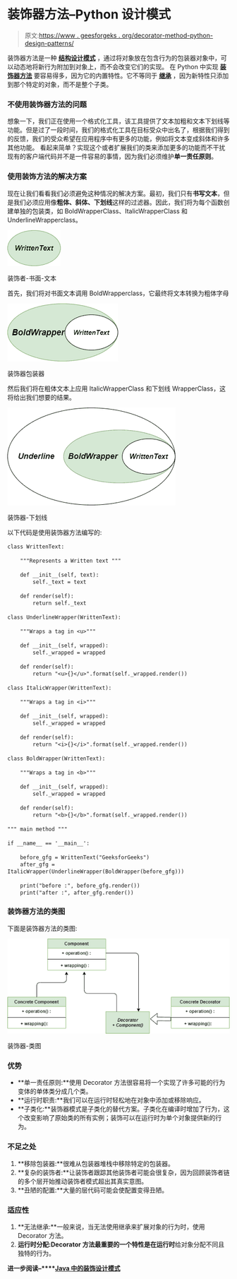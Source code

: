 # 装饰器方法–Python 设计模式

> 原文:[https://www . geesforgeks . org/decorator-method-python-design-patterns/](https://www.geeksforgeeks.org/decorator-method-python-design-patterns/)

装饰器方法是一种 **[结构设计模式](https://www.geeksforgeeks.org/design-patterns-set-1-introduction/)** ，通过将对象放在包含行为的包装器对象中，可以动态地将新行为附加到对象上，而不会改变它们的实现。
在 Python 中实现 **[装饰器方法](https://www.geeksforgeeks.org/decorator-pattern/)** 要容易得多，因为它的内置特性。它不等同于 **[继承](https://www.geeksforgeeks.org/inheritance-in-python/)** ，因为新特性只添加到那个特定的对象，而不是整个子类。

### 不使用装饰器方法的问题

想象一下，我们正在使用一个格式化工具，该工具提供了文本加粗和文本下划线等功能。但是过了一段时间，我们的格式化工具在目标受众中出名了，根据我们得到的反馈，我们的受众希望在应用程序中有更多的功能，例如将文本变成斜体和许多其他功能。
看起来简单？实现这个或者扩展我们的类来添加更多的功能而不干扰现有的客户端代码并不是一件容易的事情，因为我们必须维护**单一责任原则**。

### 使用装饰方法的解决方案

现在让我们看看我们必须避免这种情况的解决方案。最初，我们只有**书写文本**，但是我们必须应用像**粗体、斜体、下划线**这样的过滤器。因此，我们将为每个函数创建单独的包装类，如 BoldWrapperClass、ItalicWrapperClass 和 UnderlineWrapperclass。

![Decorator-Written-Text](img/1d3082a68d3bce4f98d32515b0da5410.png)

装饰者-书面-文本

首先，我们将对书面文本调用 BoldWrapperclass，它最终将文本转换为粗体字母

![Decorator-Wrapper](img/248df40552839c8522788cac8cb581d7.png)

装饰器包装器

然后我们将在粗体文本上应用 ItalicWrapperClass 和下划线 WrapperClass，这将给出我们想要的结果。

![Decorator-Underline](img/76a4f668acbbf312fdfd93a0475e770f.png)

装饰器-下划线

以下代码是使用装饰器方法编写的:

```
class WrittenText:

    """Represents a Written text """

    def __init__(self, text):
        self._text = text

    def render(self):
        return self._text

class UnderlineWrapper(WrittenText):

    """Wraps a tag in <u>"""

    def __init__(self, wrapped):
        self._wrapped = wrapped

    def render(self):
        return "<u>{}</u>".format(self._wrapped.render())

class ItalicWrapper(WrittenText):

    """Wraps a tag in <i>"""

    def __init__(self, wrapped):
        self._wrapped = wrapped

    def render(self):
        return "<i>{}</i>".format(self._wrapped.render())

class BoldWrapper(WrittenText):

    """Wraps a tag in <b>"""

    def __init__(self, wrapped):
        self._wrapped = wrapped

    def render(self):
        return "<b>{}</b>".format(self._wrapped.render())

""" main method """

if __name__ == '__main__':

    before_gfg = WrittenText("GeeksforGeeks")
    after_gfg = ItalicWrapper(UnderlineWrapper(BoldWrapper(before_gfg)))

    print("before :", before_gfg.render())
    print("after :", after_gfg.render())
```

### 装饰器方法的类图

下面是装饰器方法的类图:

![Decorator-Class-diagram](img/82eb9d44188524c8ae2f14d925f81578.png)

装饰器-类图

### 优势

*   **单一责任原则:**使用 Decorator 方法很容易将一个实现了许多可能的行为变体的单体类分成几个类。
*   **运行时职责:**我们可以在运行时轻松地在对象中添加或移除响应。
*   **子类化:**装饰器模式是子类化的替代方案。子类化在编译时增加了行为，这个改变影响了原始类的所有实例；装饰可以在运行时为单个对象提供新的行为。

### 不足之处

1.  **移除包装器:**很难从包装器堆栈中移除特定的包装器。
2.  **复杂的装饰者:**让装饰者跟踪其他装饰者可能会很复杂，因为回顾装饰者链的多个层开始推动装饰者模式超出其真实意图。
3.  **丑陋的配置:**大量的层代码可能会使配置变得丑陋。

### 适应性

1.  **无法继承:**一般来说，当无法使用继承来扩展对象的行为时，使用 Decorator 方法。
2.  **运行时分配:**Decorator 方法最重要的一个特性是在**运行时**给对象分配不同且独特的行为。

**进一步阅读–****[Java 中的装饰设计模式](https://www.geeksforgeeks.org/decorator-pattern-set-3-coding-the-design/)**
